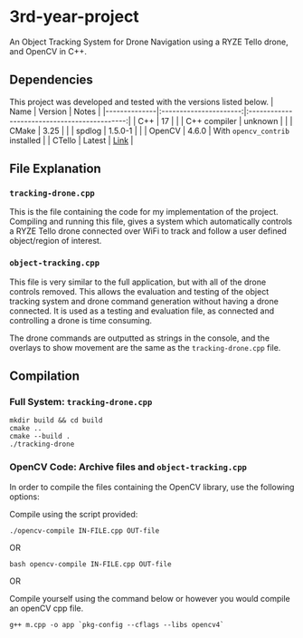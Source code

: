 # 3rd-year-project
An Object Tracking System for Drone Navigation using a RYZE Tello drone, and OpenCV in C++.

## Dependencies
This project was developed and tested with the versions listed below.
| Name         |        Version         |                    Notes                     |
|--------------|:----------------------:|:--------------------------------------------:|
| C++          |           17           |                                              |
| C++ compiler |        unknown         |                                              |
| CMake        |          3.25          |                                              |
| spdlog       |        1.5.0-1         |                                              |
| OpenCV       |          4.6.0         | With `opencv_contrib` installed              |
| CTello       |          Latest        | [Link](https://github.com/carlospzlz/ctello) |

## File Explanation
### `tracking-drone.cpp`
This is the file containing the code for my implementation of the project. Compiling and running this file, gives a system which automatically controls a RYZE Tello drone connected over WiFi to track and follow a user defined object/region of interest.

### `object-tracking.cpp`
This file is very similar to the full application, but with all of the drone controls removed. This allows the evaluation and testing of the object tracking system and drone command generation without having a drone connected. It is used as a testing and evaluation file, as connected and controlling a drone is time consuming.

The drone commands are outputted as strings in the console, and the overlays to show movement are the same as the `tracking-drone.cpp` file.

## Compilation
### Full System: `tracking-drone.cpp`
```
mkdir build && cd build
cmake ..
cmake --build .
./tracking-drone
```

### OpenCV Code: Archive files and `object-tracking.cpp`
In order to compile the files containing the OpenCV library, use the following options:

Compile using the script provided:
```
./opencv-compile IN-FILE.cpp OUT-file
```
OR
```
bash opencv-compile IN-FILE.cpp OUT-file
```
OR

Compile yourself using the command below or however you would compile an openCV cpp file.
```
g++ m.cpp -o app `pkg-config --cflags --libs opencv4`
```
